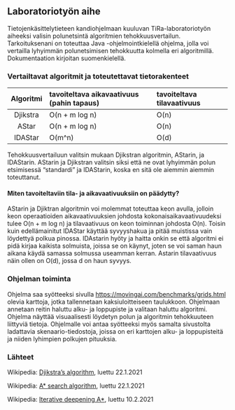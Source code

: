 ## Laboratoriotyön aihe

Tietojenkäsittelytieteen kandiohjelmaan kuuluvan TiRa-laboratoriotyön aiheeksi valisin polunetsintä algoritmien tehokkuusvertailun. Tarkoituksenani on toteuttaa Java -ohjelmointkielellä ohjelma, jolla voi vertailla lyhyimmän polunetsimisen tehokkuutta kolmella eri algoritmillä. Dokumentaation kirjoitan suomenkielellä.

### Vertailtavat algoritmit ja toteutettavat tietorakenteet

|Algoritmi|tavoiteltava aikavaativuus (pahin tapaus)|tavoiteltava tilavaativuus|
| :----:|:-----| :-----|
|Djikstra|O(n + m log n)|O(n)|
| AStar |O(n + m log n)| O(n)|
|IDAStar|O(m^n)|O(d)|

Tehokkuusvertailuun valitsin mukaan Djikstran algoritmin, AStarin, ja IDAStarin. AStarin ja Djikstran valitsin siksi että ne ovat lyhyimmän polun etsimisessä “standardi” ja IDAStarin, koska en sitä ole aiemmin aiemmin toteuttanut.

#### Miten tavoiteltaviin tila- ja aikavaativuuksiin on päädytty?

AStarin ja Djiktran algoritmin voi molemmat toteuttaa keon avulla, jolloin keon operaatioiden aikavaativuuksien johdosta kokonaisaikavaativuudeksi tulee O(n + m log n) ja tilavaativuus on keon toiminnan johdosta O(n). Toisin kuin edellämainitut IDAStar käyttää syvyyshakua ja pitää muistissa vain löydettyä polkua pinossa. IDAstarin hyöty ja haitta onkin se että algoritmi ei pidä kirjaa kaikista solmuista, joissa se on käynyt, joten se voi saman haun aikana käydä samassa solmussa useamman kerran. Astarin tilavaativuus näin ollen on O(d), jossa d on haun syvyys.

### Ohjelman toiminta

Ohjelma saa syötteeksi sivulla https://movingai.com/benchmarks/grids.html olevia karttoja, jotka tallennetaan kaksiuloitteiseen taulukkoon. Ohjelmaan annetaan reitin haluttu alku- ja loppupiste ja valitaan haluttu algoritmi. Ohjelma näyttää visuaalisesti löydetyn polun ja algoritmin tehokkuuteen liittyviä tietoja. Ohjelmalle voi antaa syötteeksi myös samalta sivustolta ladattavia skenaario-tiedostoja, joissa on eri karttojen alku- ja loppupisteitä ja niiden lyhimpien polkujen pituuksia.


### Lähteet

Wikipedia: [Djikstra’s algorithm](https://en.wikipedia.org/wiki/Dijkstra's_algorithm), luettu 22.1.2021

Wikipedia: [A* search algorithm](https://en.wikipedia.org/wiki/A*_search_algorithm), luettu 22.1.2021

Wikipedia: [Iterative deepening A*](https://en.wikipedia.org/wiki/Iterative_deepening_A*), luettu 10.2.2021
